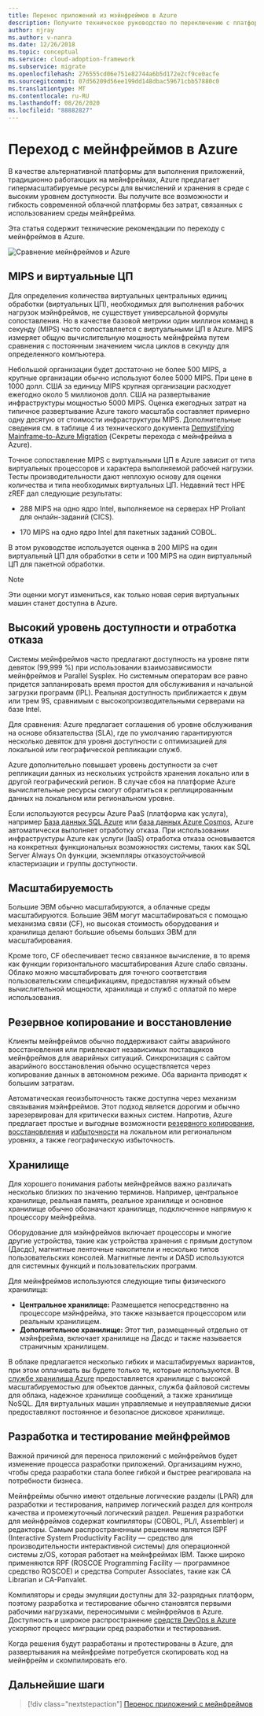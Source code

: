 ```yaml
---
title: Перенос приложений из мэйнфреймов в Azure
description: Получите техническое руководство по переключению с платформы мэйнфреймов на масштабируемый расчет и хранение в среде с высокой доступностью Azure.
author: njray
ms.author: v-nanra
ms.date: 12/26/2018
ms.topic: conceptual
ms.service: cloud-adoption-framework
ms.subservice: migrate
ms.openlocfilehash: 276555cd06e751e82744a6b5d172e2cf9ce0acfe
ms.sourcegitcommit: 07d56209d56ee199dd148dbac59671cbb57880c0
ms.translationtype: MT
ms.contentlocale: ru-RU
ms.lasthandoff: 08/26/2020
ms.locfileid: "88882827"
---
```

<!-- cSpell:ignore vCPUs Proliant Sysplex IPLs DASDs LPARs ISPF Panvalet -->

# <a name="make-the-switch-from-mainframes-to-azure"></a>Переход с мейнфреймов в Azure

В качестве альтернативной платформы для выполнения приложений, традиционно работающих на мейнфреймах, Azure предлагает гипермасштабируемые ресурсы для вычислений и хранения в среде с высоким уровнем доступности. Вы получите все возможности и гибкость современной облачной платформы без затрат, связанных с использованием среды мейнфрейма.

Эта статья содержит технические рекомендации по переходу с мейнфреймов в Azure.

![Сравнение мейнфреймов и Azure](../../_images/mainframe-migration/make-the-switch.png)

<!-- docsTest:casing vCPUs -->

## <a name="mips-vs-vcpus"></a>MIPS и виртуальные ЦП

Для определения количества виртуальных центральных единиц обработки (виртуальных ЦП), необходимых для выполнения рабочих нагрузок мэйнфреймов, не существует универсальной формулы сопоставления. Но в качестве базовой метрики один миллион команд в секунду (MIPS) часто сопоставляется с виртуальными ЦП в Azure. MIPS измеряет общую вычислительную мощность мейнфрейма путем сравнения с постоянным значением числа циклов в секунду для определенного компьютера.

Небольшой организации будет достаточно не более 500 MIPS, а крупные организации обычно используют более 5000 MIPS. При цене в 1000 долл. США за единицу MIPS крупная организации расходует ежегодно около 5 миллионов долл. США на развертывание инфраструктуры мощностью 5000 MIPS. Оценка ежегодных затрат на типичное развертывание Azure такого масштаба составляет примерно одну десятую от стоимости инфраструктуры MIPS. Дополнительные сведения см. в таблице 4 из технического документа [Demystifying Mainframe-to-Azure Migration](https://azure.microsoft.com/resources/demystifying-mainframe-to-azure-migration) (Секреты перехода с мейнфрейма в Azure).

Точное сопоставление MIPS с виртуальными ЦП в Azure зависит от типа виртуальных процессоров и характера выполняемой рабочей нагрузки. Тесты производительности дают неплохую основу для оценки количества и типа необходимых виртуальных ЦП. Недавний тест HPE zREF дал следующие результаты:

- 288 MIPS на одно ядро Intel, выполняемое на серверах HP Proliant для онлайн-заданий (CICS).

- 170 MIPS на одно ядро Intel для пакетных заданий COBOL.

В этом руководстве используется оценка в 200 MIPS на один виртуальный ЦП для обработки в сети и 100 MIPS на один виртуальный ЦП для пакетной обработки.

> [!NOTE]
> Эти оценки могут измениться, как только новая серия виртуальных машин станет доступна в Azure.

## <a name="high-availability-and-failover"></a>Высокий уровень доступности и отработка отказа

Системы мейнфреймов часто предлагают доступность на уровне пяти девяток (99,999 %) при использовании взаимозависимости мейнфреймов и Parallel Sysplex. Но системным операторам все равно придется запланировать время простоя для обслуживания и начальной загрузки программ (IPL). Реальная доступность приближается к двум или трем 9S, сравнимым с высокопроизводительными серверами на базе Intel.

Для сравнения: Azure предлагает соглашения об уровне обслуживания на основе обязательства (SLA), где по умолчанию гарантируются несколько девяток для уровня доступности с оптимизацией для локальной или географической репликации служб.

Azure дополнительно повышает уровень доступности за счет репликации данных из нескольких устройств хранения локально или в другой географический регион. В случае сбоя на платформе Azure вычислительные ресурсы смогут обратиться к реплицированным данных на локальном или региональном уровне.

Если используются ресурсы Azure PaaS (платформа как услуга), например [База данных SQL Azure](/azure/sql-database/sql-database-technical-overview) или [база данных Azure Cosmos](/azure/cosmos-db/introduction), Azure автоматически выполняет отработку отказа. При использовании инфраструктуры Azure как услуги (IaaS) отработка отказа основывается на конкретных функциональных возможностях системы, таких как SQL Server Always On функции, экземпляры отказоустойчивой кластеризации и группы доступности.

## <a name="scalability"></a>Масштабируемость

Большие ЭВМ обычно масштабируются, а облачные среды масштабируются. Большие ЭВМ могут масштабироваться с помощью механизма связи (CF), но высокая стоимость оборудования и хранилища делают большие объемы больших ЭВМ для масштабирования.

Кроме того, CF обеспечивает тесно связанное вычисление, в то время как функции горизонтального масштабирования Azure слабо связаны. Облако можно масштабировать для точного соответствия пользовательским спецификациям, предоставляя нужный объем вычислительной мощности, хранилища и служб с оплатой по мере использования.

## <a name="backup-and-recovery"></a>Резервное копирование и восстановление

Клиенты мейнфреймов обычно поддерживают сайты аварийного восстановления или привлекают независимых поставщиков мейнфреймов для аварийных ситуаций. Синхронизация с сайтом аварийного восстановления обычно осуществляется через копирование данных в автономном режиме. Оба варианта приводят к большим затратам.

Автоматическая геоизбыточность также доступна через механизм связывания мэйнфреймов. Этот подход является дорогим и обычно зарезервирован для критически важных систем. Напротив, Azure предлагает простые и выгодные возможности [резервного копирования](/azure/backup/backup-overview), [восстановления](/azure/site-recovery/site-recovery-overview) и [избыточности](/azure/storage/common/storage-redundancy) на локальном или региональном уровнях, а также географическую избыточность.

## <a name="storage"></a>Хранилище

Для хорошего понимания работы мейнфреймов важно различать несколько близких по значению терминов. Например, центральное хранилище, реальная память, реальное хранилище и основное хранилище обычно обозначают хранилище, подключенное напрямую к процессору мейнфрейма.

Оборудование для мэйнфреймов включает процессоры и многие другие устройства, такие как устройства хранения с прямым доступом (Дасдс), магнитные ленточные накопители и несколько типов пользовательских консолей. Магнитные ленты и DASD используются для системных функций и пользовательских программ.

Для мейнфреймов используются следующие типы физического хранилища:

- **Центральное хранилище:** Размещается непосредственно на процессоре мэйнфрейма, это также называется процессором или реальным хранилищем.
- **Дополнительное хранилище:** Этот тип, размещенный отдельно от мэйнфрейма, включает хранилище на Дасдс и также называется страничным хранилищем.

В облаке предлагается несколько гибких и масштабируемых вариантов, при этом оплачивать вы будете только те, которые используются. В [службе хранилища Azure](/azure/storage/common/storage-introduction) предоставляется хранилище с высокой масштабируемостью для объектов данных, служба файловой системы для облака, надежное хранилище сообщений, а также хранилище NoSQL. Для виртуальных машин управляемые и неуправляемые диски предоставляют постоянное и безопасное дисковое хранилище.

## <a name="mainframe-development-and-testing"></a>Разработка и тестирование мейнфреймов

Важной причиной для переноса приложений с мейнфреймов будет изменение процесса разработки приложений. Организациям нужно, чтобы среда разработки стала более гибкой и быстрее реагировала на потребности бизнеса.

Мейнфреймы обычно имеют отдельные логические разделы (LPAR) для разработки и тестирования, например логический раздел для контроля качества и промежуточный логический раздел. Решения разработки для мейнфреймов содержат компиляторы (COBOL, PL/I, Assembler) и редакторы. Самым распространенным решением является ISPF (Interactive System Productivity Facility — средство для производительности интерактивной системы) для операционной системы z/OS, которая работает на мейнфреймах IBM. Также широко применяются RPF (ROSCOE Programming Facility — программное средство ROSCOE) и средства Computer Associates, такие как CA Librarian и CA-Panvalet.

Компиляторы и среды эмуляции доступны для 32-разрядных платформ, поэтому разработка и тестирование обычно становятся первыми рабочими нагрузками, переносимыми с мейнфреймов в Azure. Доступность и широкое распространение [средств DevOps в Azure](https://azure.microsoft.com/solutions/devops) ускоряют процесс миграции сред разработки и тестирования.

Когда решения будут разработаны и протестированы в Azure, для развертывания на мейнфрейме потребуется скопировать код на мейнфрейм и скомпилировать его.

## <a name="next-steps"></a>Дальнейшие шаги

> [!div class="nextstepaction"]
> [Перенос приложений с мейнфреймов](./application-strategies.md)
